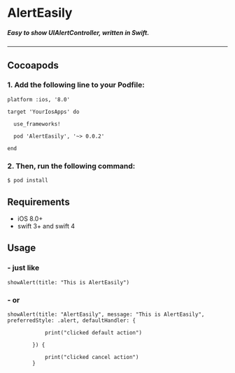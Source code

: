 # AlertEasily
##### Easy to show UIAlertController, written in Swift.

---


## Cocoapods

### 1. Add the following line to your Podfile:

```
platform :ios, '8.0'

target 'YourIosApps' do

  use_frameworks!

  pod 'AlertEasily', '~> 0.0.2'

end
```

### 2. Then, run the following command:

```
$ pod install
```




## Requirements
>
- iOS 8.0+
- swift 3+ and swift 4



## Usage

### - just like


```
showAlert(title: "This is AlertEasily")
```
### - or
```
showAlert(title: "AlertEasily", message: "This is AlertEasily", preferredStyle: .alert, defaultHandler: {

            print("clicked default action")

        }) {

            print("clicked cancel action")
        }
```